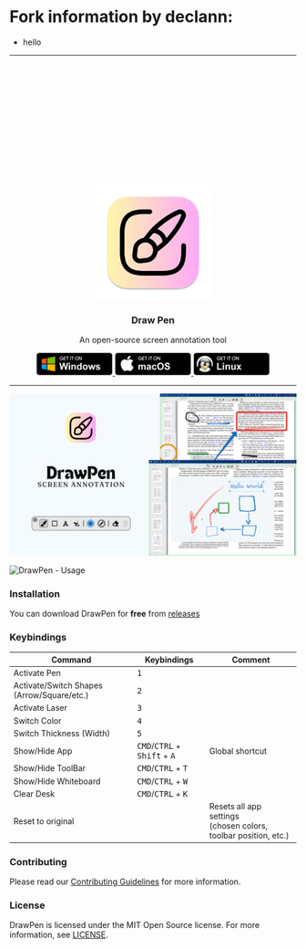 # Fork information by declann:

- hello


---

<div style="height:200px"></div>


<p align="center">
  <img src="https://github.com/DmytroVasin/DrawPen/blob/main/assets/static/icon.png?raw=true" height="200">
  <h3 align="center">Draw Pen</h3>
  <p align="center">An open-source screen annotation tool<p>
</p>

<p align="center">
  <a href='https://github.com/DmytroVasin/DrawPen/releases/latest/download/DrawPen-0.0.23.Setup.exe'>
    <img alt='Get it on Windows' width="134px" src='https://github.com/DmytroVasin/DrawPen/blob/main/assets/static/BadgeWindows.png?raw=true'/>
  </a>
  <a href='https://github.com/DmytroVasin/DrawPen/releases/latest/download/DrawPen-0.0.23-arm64.dmg'>
    <img alt='Get it on macOS' width="134px" src='https://github.com/DmytroVasin/DrawPen/blob/main/assets/static/BadgeMacOS.png?raw=true'/>
  </a>
  <a href='https://github.com/DmytroVasin/DrawPen/releases/latest/download/drawpen_0.0.23_amd64.deb'>
    <img alt='Get it on Linux' width="134px" src='https://github.com/DmytroVasin/DrawPen/blob/main/assets/static/BadgeLinux.png?raw=true'/>
  </a>
</p>

---

![DrawPen](https://github.com/DmytroVasin/DrawPen/blob/main/assets/static/main.png?raw=true)

![DrawPen - Usage](https://github.com/DmytroVasin/DrawPen/blob/main/assets/static/main.gif?raw=true)

### Installation

You can download DrawPen for **free** from [releases](https://github.com/DmytroVasin/DrawPen/releases)

### Keybindings

| Command                                 | Keybindings                                                  | Comment |
| --------------------------------------- | ------------------------------------------------------------ | - |
| Activate Pen                            | <kbd>1</kbd> | |
| Activate/Switch Shapes (Arrow/Square/etc.)   | <kbd>2</kbd> | |
| Activate Laser                          | <kbd>3</kbd> | |
| Switch Color                            | <kbd>4</kbd> | |
| Switch Thickness (Width)                | <kbd>5</kbd> | |
| Show/Hide App                           | <kbd>CMD</kbd>/<kbd>CTRL</kbd> + <kbd>Shift</kbd> + <kbd>A</kbd> | Global shortcut |
| Show/Hide ToolBar                       | <kbd>CMD</kbd>/<kbd>CTRL</kbd> + <kbd>T</kbd> | |
| Show/Hide Whiteboard                    | <kbd>CMD</kbd>/<kbd>CTRL</kbd> + <kbd>W</kbd> | |
| Clear Desk                              | <kbd>CMD</kbd>/<kbd>CTRL</kbd> + <kbd>K</kbd> | |
| Reset to original                       | | Resets all app settings <br /> (chosen colors, toolbar position, etc.)  |

### Contributing

Please read our [Contributing Guidelines](CONTRIBUTING.md) for more information.

### License

DrawPen is licensed under the MIT Open Source license.
For more information, see [LICENSE](LICENSE).
